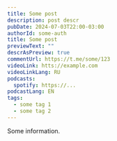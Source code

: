 ```yaml
---
title: Some post
description: post descr
pubDate: 2024-07-03T22:00-03:00
authorId: some-auth
title: Some post
previewText: ""
descrAsPreview: true
commentUrl: https://t.me/some/123
videoLink: htts://example.com
videoLinkLang: RU
podcasts:
  spotify: https://...
podcastLang: EN
tags:
  - some tag 1
  - some tag 2
---
```


Some information.
